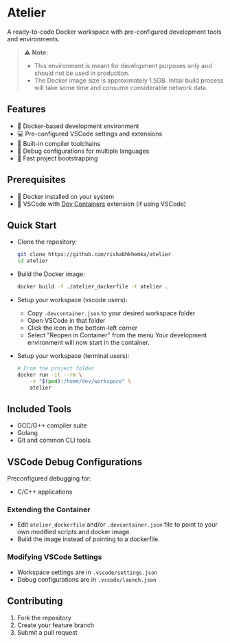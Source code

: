 # Atelier

A ready-to-code Docker workspace with pre-configured development tools and environments.

> ⚠️ **Note:** 
> - This environment is meant for development purposes only and should not be used in production.
> - The Docker image size is approximately 1.5GB. Initial build process will take some time and consume considerable network data.

## Features

- 🐳 Docker-based development environment
- 💻 Pre-configured VSCode settings and extensions
- 🔧 Built-in compiler toolchains
- 🐞 Debug configurations for multiple languages
- 🚀 Fast project bootstrapping


## Prerequisites

- 🐳 Docker installed on your system
- 🔌 VSCode with [Dev Containers](https://marketplace.visualstudio.com/items?itemName=ms-vscode-remote.remote-containers) extension (if using VSCode)

## Quick Start 

- Clone the repository:
    ```bash
    git clone https://github.com/rishabhkhemka/atelier
    cd atelier
    ```

- Build the Docker image:
    ```bash
    docker build -f ./atelier_dockerfile -t atelier .
    ```

- Setup your workspace (vscode users):
    - Copy `.devcontainer.json` to your desired workspace folder
    - Open VSCode in that folder
    - Click the icon in the bottom-left corner
    - Select "Reopen in Container" from the menu
    Your development environment will now start in the container.

- Setup your workspace (terminal users):
    ```bash
    # From the project folder
    docker run -it --rm \
        -v "$(pwd):/home/dev/workspace" \
        atelier
    ```

## Included Tools

- GCC/G++ compiler suite
- Golang
- Git and common CLI tools

## VSCode Debug Configurations

Preconfigured debugging for:
- C/C++ applications


### Extending the Container

- Edit `atelier_dockerfile` and/or `.devcontainer.json` file to point to your own modified scripts and docker image.
- Build the image instead of pointing to a dockerfile.


### Modifying VSCode Settings

- Workspace settings are in `.vscode/settings.json`
- Debug configurations are in `.vscode/launch.json`

## Contributing

1. Fork the repository
2. Create your feature branch
3. Submit a pull request